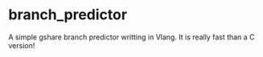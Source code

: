 # branch_predictor
A simple gshare branch predictor writting in Vlang. It is really fast than a C version!
